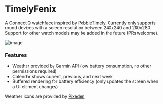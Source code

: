 # TimelyFenix
A ConnectIQ watchface inspired by [PebbleTimely](https://github.com/cynorg/PebbleTimely). Currently only supports round devices with a screen resolution between 240x240 and 280x280. Support for other watch models may be added in the future (PRs welcome).

![image](https://user-images.githubusercontent.com/3628457/187063786-3e9e84ea-3e67-4030-a87d-24aadea6c370.png)

### Features
- Weather provided by Garmin API (low battery consumption, no other permissions required)
- Calendar shows current, previous, and next week
- Buffered rendering for battery efficiency (only updates the screen when a UI element changes)

Weather icons are provided by [Pixeden](https://www.pixeden.com/icon-fonts/the-icons-font-set-weather)
